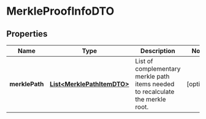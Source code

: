 

# MerkleProofInfoDTO


## Properties

| Name | Type | Description | Notes |
|------------ | ------------- | ------------- | -------------|
|**merklePath** | [**List&lt;MerklePathItemDTO&gt;**](MerklePathItemDTO.md) | List of complementary merkle path items needed to recalculate the merkle root. |  [optional] |



